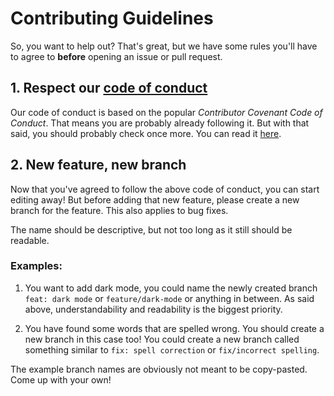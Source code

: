 # Contributing Guidelines

So, you want to help out? That's great, but we have some rules you'll have to agree to **before** opening an issue or pull request.

## 1. Respect our [code of conduct](code_of_conduct.md)

Our code of conduct is based on the popular _Contributor Covenant Code of Conduct_. That means you are probably already following it. But with that said, you should probably check once more. You can read it [here](code_of_conduct.md).

## 2. New feature, new branch

Now that you've agreed to follow the above code of conduct, you can start editing away! But before adding that new feature, please create a new branch for the feature. This also applies to bug fixes.

The name should be descriptive, but not too long as it still should be readable.

### Examples:

1. You want to add dark mode, you could name the newly created branch `feat: dark mode` or `feature/dark-mode` or anything in between. As said above, understandability and readability is the biggest priority.

2. You have found some words that are spelled wrong. You should create a new branch in this case too! You could create a new branch called something similar to `fix: spell correction` or `fix/incorrect spelling`.

The example branch names are obviously not meant to be copy-pasted. Come up with your own!
